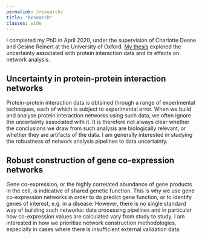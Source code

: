 ```yaml
---
permalink: /research/
title: "Research"
classes: wide
---
```


I completed my PhD in April 2020, under the supervision of Charlotte Deane and Gesine Reinert at the University of Oxford. [My thesis](https://ora.ox.ac.uk/objects/uuid:c28f1db6-0ce8-4d36-8bea-2ed310cbdb25) explored the uncertainty associated with protein interaction data and its effects on network analysis.

## Uncertainty in protein-protein interaction networks

Protein-protein interaction data is obtained through a range of experimental techniques, each of which is subject to experimental error. When we build and analyse protein interaction networks using such data, we often ignore the uncertainty associated with it. It is therefore not always clear whether the conclusions we draw from such analysis are biologically relevant, or whether they are artifacts of the data. I am generally interested in studying the robustness of network analysis pipelines to data uncertainty.

## Robust construction of gene co-expression networks

Gene co-expression, or the highly correlated abundance of gene products in the cell, is indicative of shared genetic function. This is why we use gene co-expression networks in order to do predict gene function, or to identify genes of interest, e.g. in a disease. However, there is no single standard way of building such networks: data processing pipelines and in particular how co-expression values are calculated vary from study to study. I am interested in how we prioritise network construction methodologies, especially in cases where there is insufficient external validation data.